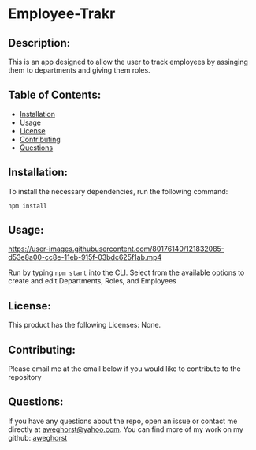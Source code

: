 # Employee-Trakr
  

  ## Description:

  This is an app designed to allow the user to track employees by assinging them to departments and giving them roles. 

  ## Table of Contents:

  - [Installation](#installation)
  - [Usage](#usage)
  - [License](#license)
  - [Contributing](#contributing)
  - [Questions](#questions)

  ## Installation:
  
  To install the necessary dependencies, run the following command:

  ```
  npm install
  ```

  ## Usage:
  

https://user-images.githubusercontent.com/80176140/121832085-d53e8a00-cc8e-11eb-915f-03bdc625f1ab.mp4




Run by typing 
```npm start``` into the CLI. 
  Select from the available options to create and edit Departments, Roles, and Employees

  ## License:

  This product has the following Licenses: None.

  ## Contributing:

  Please email me at the email below if you would like to contribute to the repository

  ## Questions:

  If you have any questions about the repo, open an issue or contact me directly at aweghorst@yahoo.com.  You can find more of my work on my github: [aweghorst](http://www.github.com/aweghorst)
  
